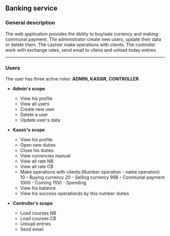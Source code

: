 ## Banking service

### General description
   The web application provides the ability to buy/sale currency and making communal payment.
      The administrator create new users, update their data or delete them.
      The cashier make operations with clients.
      The controller work with exchange rates, send email to cliens and unload today entries.
  
____
### Users

 The user has three active roles: **ADMIN, KASSIR, CONTROLLER**
 
  * **Admin's scope**  
  
	* View his profile
	* View all users
	* Create new user
	* Delete a user
	* Update user's data
		
  * **Kassir's scope**  
    
	* View his profile
	* Open new duties
	* Close his duties
	* View currencies manual
	* View all rate NB
	* View all rate CB
    * Make operations with clients:(Number operation - name operation)
               10 - Buying currency
               20 - Selling currency
              998 - Communal payment
             1000 - Coming
             1100 - Spending 
	* View his balance
	* View his success operationds by this number duties
    
  * **Controller's scope**  
    
	* Load courses NB
	* Load courses CB
	* Unload entries
	* Send email



